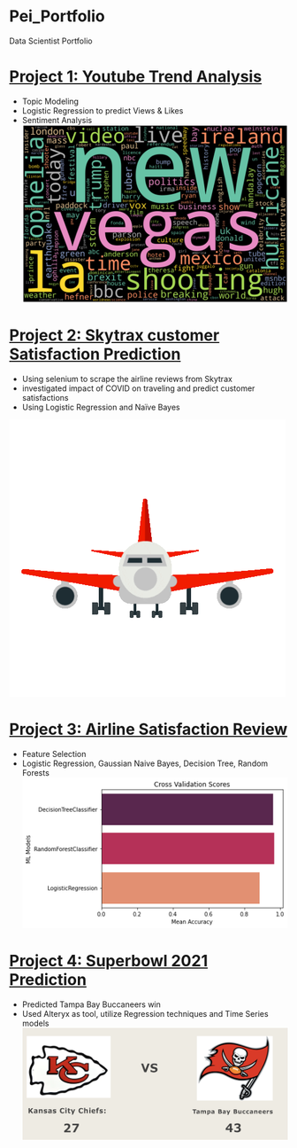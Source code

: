 # Pei_Portfolio
Data Scientist Portfolio

# [Project 1: Youtube Trend Analysis](https://github.com/ChengpeiLIu/Pei_Portfolio/tree/main/Youtube%20Trend%20Analysis)
* Topic Modeling
* Logistic Regression to predict Views & Likes
* Sentiment Analysis
![](/images/3.png)

# [Project 2: Skytrax customer Satisfaction Prediction](https://github.com/ChengpeiLIu/Pei_Portfolio/tree/main/Skytrax%20Airline%20Review) 
* Using selenium to scrape the airline reviews from Skytrax
* investigated impact of COVID on traveling and predict customer satisfactions 
* Using Logistic Regression and Naïve Bayes

![](/images/giphy%20(1).gif)
# [Project 3: Airline Satisfaction Review](https://github.com/ChengpeiLIu/Pei_Portfolio/tree/main/Airline%20Passenger%20Satisfaction%20Prediction)
* Feature Selection
* Logistic Regression, Gaussian Naive Bayes, Decision Tree, Random Forests
![](/images/download%20(2).png)

# [Project 4: Superbowl 2021 Prediction](https://github.com/ChengpeiLIu/Pei_Portfolio/tree/main/Superbowl%20Prediction%202021)
* Predicted Tampa Bay Buccaneers win 
* Used Alteryx as tool, utilize Regression techniques and Time Series models 
![](/images/4.png)
